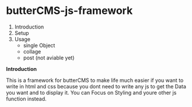 # butterCMS-js-framework

1. Introduction
2. Setup
3. Usage
    - single Object
    - collage
    - post (not aviable yet)

**Introduction**

This is a framework for butterCMS to make life much easier if you want to write
in html and css because you dont need to write any js to get the Data you want and
to display it. You can Focus on Styling and youre other js function instead.
